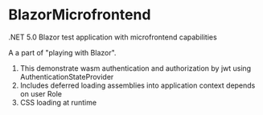 # BlazorMicrofrontend
.NET 5.0 Blazor test application with microfrontend capabilities

A a part of "playing with Blazor".

1. This demonstrate wasm authentication and authorization by jwt using AuthenticationStateProvider
2. Includes deferred loading assemblies into application context depends on user Role
3. CSS loading at runtime
